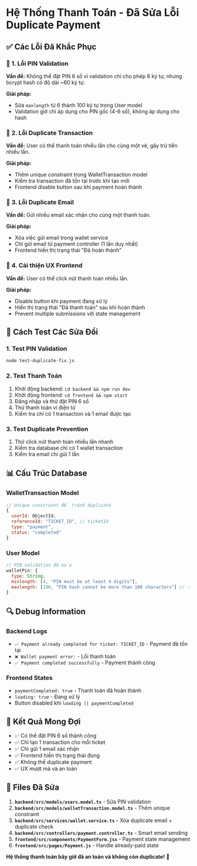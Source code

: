 # Hệ Thống Thanh Toán - Đã Sửa Lỗi Duplicate Payment

## ✅ **Các Lỗi Đã Khắc Phục**

### 🔧 **1. Lỗi PIN Validation**
**Vấn đề:** Không thể đặt PIN 6 số vì validation chỉ cho phép 6 ký tự, nhưng bcrypt hash có độ dài ~60 ký tự.

**Giải pháp:**
- Sửa `maxlength` từ 6 thành 100 ký tự trong User model
- Validation giờ chỉ áp dụng cho PIN gốc (4-6 số), không áp dụng cho hash

### 🚫 **2. Lỗi Duplicate Transaction**
**Vấn đề:** User có thể thanh toán nhiều lần cho cùng một vé, gây trừ tiền nhiều lần.

**Giải pháp:**
- Thêm unique constraint trong WalletTransaction model
- Kiểm tra transaction đã tồn tại trước khi tạo mới
- Frontend disable button sau khi payment hoàn thành

### 📧 **3. Lỗi Duplicate Email**
**Vấn đề:** Gửi nhiều email xác nhận cho cùng một thanh toán.

**Giải pháp:**
- Xóa việc gửi email trong wallet service
- Chỉ gửi email từ payment controller (1 lần duy nhất)
- Frontend hiển thị trạng thái "Đã hoàn thành"

### 🎨 **4. Cải thiện UX Frontend**
**Vấn đề:** User có thể click nút thanh toán nhiều lần.

**Giải pháp:**
- Disable button khi payment đang xử lý
- Hiển thị trạng thái "Đã thanh toán" sau khi hoàn thành
- Prevent multiple submissions với state management

## 🚀 **Cách Test Các Sửa Đổi**

### **1. Test PIN Validation**
```bash
node test-duplicate-fix.js
```

### **2. Test Thanh Toán**
1. Khởi động backend: `cd backend && npm run dev`
2. Khởi động frontend: `cd frontend && npm start`
3. Đăng nhập và thử đặt PIN 6 số
4. Thử thanh toán ví điện tử
5. Kiểm tra chỉ có 1 transaction và 1 email được tạo

### **3. Test Duplicate Prevention**
1. Thử click nút thanh toán nhiều lần nhanh
2. Kiểm tra database chỉ có 1 wallet transaction
3. Kiểm tra email chỉ gửi 1 lần

## 📊 **Cấu Trúc Database**

### **WalletTransaction Model**
```javascript
// Unique constraint để tránh duplicate
{
  userId: ObjectId,
  referenceId: "TICKET_ID", // ticketId
  type: "payment",
  status: "completed"
}
```

### **User Model**
```javascript
// PIN validation đã sửa
walletPin: {
  type: String,
  minlength: [4, "PIN must be at least 4 digits"],
  maxlength: [100, "PIN hash cannot be more than 100 characters"] // ✅ Đã sửa
}
```

## 🔍 **Debug Information**

### **Backend Logs**
- `✅ Payment already completed for ticket: TICKET_ID` - Payment đã tồn tại
- `❌ Wallet payment error:` - Lỗi thanh toán
- `✅ Payment completed successfully` - Payment thành công

### **Frontend States**
- `paymentCompleted: true` - Thanh toán đã hoàn thành
- `loading: true` - Đang xử lý
- Button disabled khi `loading || paymentCompleted`

## 🎯 **Kết Quả Mong Đợi**

- ✅ Có thể đặt PIN 6 số thành công
- ✅ Chỉ tạo 1 transaction cho mỗi ticket
- ✅ Chỉ gửi 1 email xác nhận
- ✅ Frontend hiển thị trạng thái đúng
- ✅ Không thể duplicate payment
- ✅ UX mượt mà và an toàn

## 📝 **Files Đã Sửa**

1. **`backend/src/models/users.model.ts`** - Sửa PIN validation
2. **`backend/src/models/walletTransaction.model.ts`** - Thêm unique constraint
3. **`backend/src/services/wallet.service.ts`** - Xóa duplicate email + duplicate check
4. **`backend/src/controllers/payment.controller.ts`** - Smart email sending
5. **`frontend/src/components/PaymentForm.jsx`** - Payment state management
6. **`frontend/src/pages/Payment.js`** - Handle already-paid state

**Hệ thống thanh toán bây giờ đã an toàn và không còn duplicate!** 🎉
